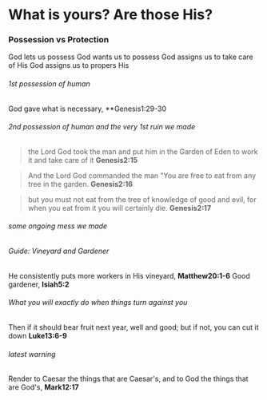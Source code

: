 # What is yours? Are those His?

### Possession vs Protection 
God lets us possess 
God wants us to possess
God assigns us to take care of His
God assigns us to propers His 


###### 1st possession of human
God gave what is necessary, **Genesis1:29-30

###### 2nd possession of human and the very 1st ruin we made
> the Lord God took the man and put him in the Garden of Eden to work it and take care of it **Genesis2:15**

> And the Lord God commanded the man "You are free to eat from any tree in the garden. **Genesis2:16**

> but you must not eat from the tree of knowledge of good and evil, for when you eat from it you will certainly die. **Genesis2:17**

###### some ongoing mess we made


###### Guide: Vineyard and Gardener
He consistently puts more workers in His vineyard, **Matthew20:1-6**
Good gardener, **Isiah5:2**

###### What you will exactly do when things turn against you
Then if it should bear fruit next year, well and good; but if not, you can cut it down **Luke13:6-9**


###### latest warning
Render to Caesar the things that are Caesar's, and to God the things that are God's, **Mark12:17**